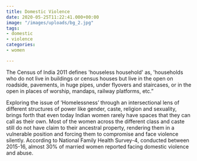 ```yaml
---
title: Domestic Violence
date: 2020-05-25T11:22:41.000+00:00
image: "/images/uploads/bg_2.jpg"
tags:
- domestic
- violence
categories:
- women

---
```

The Census of India 2011 defines 'houseless household' as, 'households who do not live in buildings or census houses but live in the open on roadside, pavements, in huge pipes, under flyovers and staircases, or in the open in places of worship, mandaps, railway platforms, etc.” 

Exploring the issue of ‘Homelessness’ through an intersectional lens of different structures of power like gender, caste, religion and sexuality, brings forth that even today Indian women rarely have spaces that they can call as their own. Most of the women across the different class and caste still do not have claim to their ancestral property, rendering them in a vulnerable position and forcing them to compromise and face violence silently. According to National Family Health Survey-4, conducted between 2015-16, almost 30% of married women reported facing domestic violence and abuse.